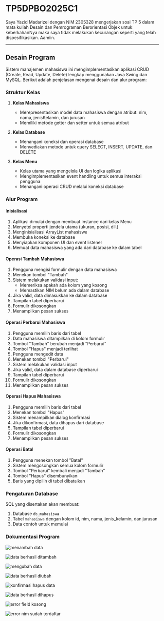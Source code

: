 # TP5DPBO2025C1

Saya Yazid Madarizel dengan NIM 2305328 mengerjakan soal TP 5 dalam mata kuliah Desain dan Pemrograman Berorientasi Objek untuk keberkahanNya maka saya tidak melakukan kecurangan seperti yang telah dispesifikasikan. Aamiin.

---

## Desain Program

Sistem manajemen mahasiswa ini mengimplementasikan aplikasi CRUD (Create, Read, Update, Delete) lengkap menggunakan Java Swing dan MySQL. Berikut adalah penjelasan mengenai desain dan alur program:

### Struktur Kelas
1. **Kelas Mahasiswa**  
   - Merepresentasikan model data mahasiswa dengan atribut: nim, nama, jenisKelamin, dan jurusan  
   - Memiliki metode getter dan setter untuk semua atribut  

2. **Kelas Database**  
   - Menangani koneksi dan operasi database  
   - Menyediakan metode untuk query SELECT, INSERT, UPDATE, dan DELETE  

3. **Kelas Menu**  
   - Kelas utama yang mengelola UI dan logika aplikasi  
   - Mengimplementasikan event handling untuk semua interaksi pengguna  
   - Menangani operasi CRUD melalui koneksi database  

### Alur Program

#### Inisialisasi
1. Aplikasi dimulai dengan membuat instance dari kelas Menu  
2. Menyetel properti jendela utama (ukuran, posisi, dll.)  
3. Menginisialisasi ArrayList mahasiswa  
4. Membuka koneksi ke database  
5. Menyiapkan komponen UI dan event listener  
6. Memuat data mahasiswa yang ada dari database ke dalam tabel  

#### Operasi Tambah Mahasiswa
1. Pengguna mengisi formulir dengan data mahasiswa  
2. Menekan tombol "Tambah"  
3. Sistem melakukan validasi input:  
   - Memeriksa apakah ada kolom yang kosong  
   - Memastikan NIM belum ada dalam database  
4. Jika valid, data dimasukkan ke dalam database  
5. Tampilan tabel diperbarui  
6. Formulir dikosongkan  
7. Menampilkan pesan sukses  

#### Operasi Perbarui Mahasiswa
1. Pengguna memilih baris dari tabel  
2. Data mahasiswa ditampilkan di kolom formulir  
3. Tombol "Tambah" berubah menjadi "Perbarui"  
4. Tombol "Hapus" menjadi terlihat  
5. Pengguna mengedit data  
6. Menekan tombol "Perbarui"  
7. Sistem melakukan validasi input  
8. Jika valid, data dalam database diperbarui  
9. Tampilan tabel diperbarui  
10. Formulir dikosongkan  
11. Menampilkan pesan sukses  

#### Operasi Hapus Mahasiswa
1. Pengguna memilih baris dari tabel  
2. Menekan tombol "Hapus"  
3. Sistem menampilkan dialog konfirmasi  
4. Jika dikonfirmasi, data dihapus dari database  
5. Tampilan tabel diperbarui  
6. Formulir dikosongkan  
7. Menampilkan pesan sukses  

#### Operasi Batal
1. Pengguna menekan tombol "Batal"  
2. Sistem mengosongkan semua kolom formulir  
3. Tombol "Perbarui" kembali menjadi "Tambah"  
4. Tombol "Hapus" disembunyikan  
5. Baris yang dipilih di tabel dibatalkan  

### Pengaturan Database
SQL yang disertakan akan membuat:  
1. Database `db_mahasiswa`  
2. Tabel `mahasiswa` dengan kolom id, nim, nama, jenis_kelamin, dan jurusan  
3. Data contoh untuk memulai  


### **Dokumentasi Program**  

![menambah data](https://github.com/user-attachments/assets/21cd1e1b-4365-4925-ba51-1247a3a54acc)

![data berhasil ditambah](https://github.com/user-attachments/assets/4615a0ab-55bf-431b-82ad-8188b6a6b8cb)

![mengubah data](https://github.com/user-attachments/assets/8eeaf480-927b-4456-8e94-a0e27f8790db)

![data berhasil diubah](https://github.com/user-attachments/assets/7ca30cac-e50b-45a6-8f5c-60df7e2a22d7)

![konfirmasi hapus data](https://github.com/user-attachments/assets/4807f42d-e9c7-4ccc-abda-72f1ef81d01f)

![data berhasil dihapus](https://github.com/user-attachments/assets/e93cefa0-b485-4488-a8e6-b4795f49b68c)

![error field kosong](https://github.com/user-attachments/assets/d491dd85-1310-4148-84d0-9cca918a0898)

![error nim sudah terdaftar](https://github.com/user-attachments/assets/e8489853-67e7-4391-b8b3-12dd4a54522e)


